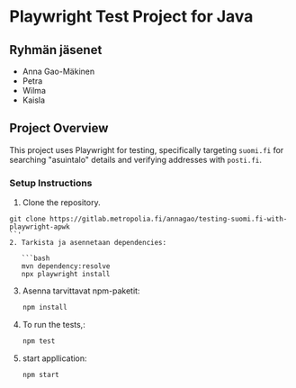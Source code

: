 # Playwright Test Project for Java

## Ryhmän jäsenet
- Anna Gao-Mäkinen
- Petra
- Wilma
- Kaisla

## Project Overview
This project uses Playwright for testing, specifically targeting `suomi.fi` for searching "asuintalo" details and verifying addresses with `posti.fi`.

### Setup Instructions
1. Clone the repository.
```
git clone https://gitlab.metropolia.fi/annagao/testing-suomi.fi-with-playwright-apwk
``'
2. Tarkista ja asennetaan dependencies:

   ```bash
   mvn dependency:resolve
   npx playwright install
   ```
3. Asenna tarvittavat npm-paketit:

   ```bash
   npm install
   ```
4. To run the tests,:
   ```bash
   npm test
   ```
5. start appllication:

   ```bash
   npm start
   ```


